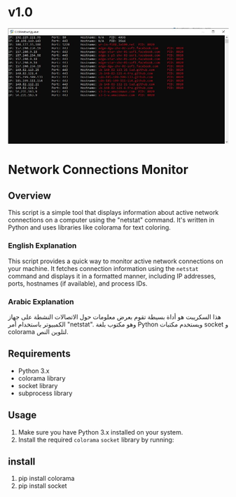 # v1.0

![Screenshot](view.JPG)

# Network Connections Monitor

## Overview

This script is a simple tool that displays information about active network connections on a computer using the "netstat" command. It's written in Python and uses libraries like colorama for text coloring.

### English Explanation

This script provides a quick way to monitor active network connections on your machine. It fetches connection information using the `netstat` command and displays it in a formatted manner, including IP addresses, ports, hostnames (if available), and process IDs.

### Arabic Explanation

هذا السكريبت هو أداة بسيطة تقوم بعرض معلومات حول الاتصالات النشطة على جهاز الكمبيوتر باستخدام أمر "netstat". وهو مكتوب بلغة Python ويستخدم مكتبات socket و colorama لتلوين النص.

## Requirements

- Python 3.x
- colorama library
- socket library
- subprocess library
## Usage

1. Make sure you have Python 3.x installed on your system.
2. Install the required `colorama` `socket`  library by running:

## install



1. pip install colorama
2. pip install socket
>>
